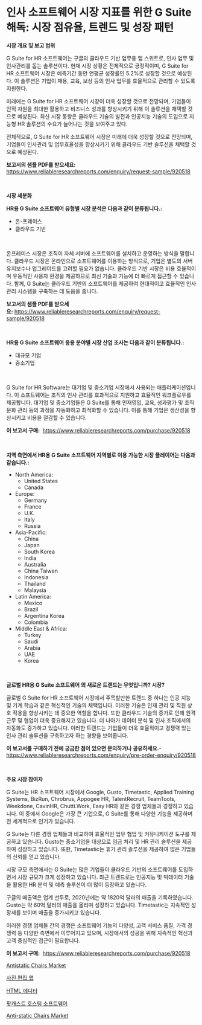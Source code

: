 <p><h1>인사 소프트웨어 시장 지표를 위한 G Suite 해독: 시장 점유율, 트렌드 및 성장 패턴</h1></p><p><strong>시장 개요 및 보고 범위</strong></p>
<p><p>G Suite for HR 소프트웨어는 구글의 클라우드 기반 업무용 앱 스위트로, 인사 업무 및 인사관리를 돕는 솔루션이다. 현재 시장 상황은 전체적으로 긍정적이며, G Suite for HR 소프트웨어 시장은 예측기간 동안 연평균 성장률인 5.2%로 성장할 것으로 예상된다. 이 솔루션은 기업이 채용, 교육, 보상 등의 인사 업무를 효율적으로 관리할 수 있도록 지원한다.</p><p>미래에는 G Suite for HR 소프트웨어 시장이 더욱 성장할 것으로 전망되며, 기업들이 인적 자원을 최대한 활용하고 비즈니스 성과를 향상시키기 위해 이 솔루션을 채택할 것으로 예상된다. 최신 시장 동향은 클라우드 기술의 발전과 인공지능 기술의 도입으로 지능형 HR 솔루션의 수요가 늘어나는 것을 보여주고 있다.</p><p>전체적으로, G Suite for HR 소프트웨어 시장은 미래에 더욱 성장할 것으로 전망되며, 기업들이 인사관리 및 업무효율성을 향상시키기 위해 클라우드 기반 솔루션을 채택할 것으로 예상된다.</p></p>
<p><strong>보고서의 샘플 PDF를 받으세요:</strong> <a href="https://www.reliableresearchreports.com/enquiry/request-sample/920518">https://www.reliableresearchreports.com/enquiry/request-sample/920518</a></p>
<p>&nbsp;</p>
<p><strong>시장 세분화</strong></p>
<p><strong>HR용 G Suite 소프트웨어 유형별 시장 분석은 다음과 같이 분류됩니다.:</strong></p>
<p><ul><li>온-프레미스</li><li>클라우드 기반</li></ul></p>
<p>&nbsp;</p>
<p><p>온프레미스 시장은 조직이 자체 서버에 소프트웨어를 설치하고 운영하는 방식을 말합니다. 클라우드 시장은 온라인으로 소프트웨어를 이용하는 방식으로, 기업은 별도의 서버 유지보수나 업그레이드를 고려할 필요가 없습니다. 클라우드 기반 시장은 비용 효율적이며 유동적인 사용자 환경을 제공하므로 최신 기술과 기능에 더 빠르게 접근할 수 있습니다. 함께, G Suite는 클라우드 기반의 소프트웨어를 제공하여 현대적이고 효율적인 인사 관리 시스템을 구축하는 데 도움을 줍니다.</p></p>
<p><strong>보고서의 샘플 PDF를 받으세요:</strong>&nbsp;<a href="https://www.reliableresearchreports.com/enquiry/request-sample/920518">https://www.reliableresearchreports.com/enquiry/request-sample/920518</a></p>
<p>&nbsp;</p>
<p><strong> HR용 G Suite 소프트웨어 응용 분야별 시장 산업 조사는 다음과 같이 분류됩니다.:</strong></p>
<p><ul><li>대규모 기업</li><li>중소기업</li></ul></p>
<p>&nbsp;</p>
<p><p>G Suite for HR Software는 대기업 및 중소기업 시장에서 사용되는 애플리케이션입니다. 이 소프트웨어는 조직의 인사 관리를 효과적으로 지원하고 효율적인 워크플로우를 제공합니다. 대기업 및 중소기업들은 G Suite를 통해 인재영입, 교육, 성과평가 및 조직문화 관리 등의 과정을 자동화하고 최적화할 수 있습니다. 이를 통해 기업은 생산성을 향상시키고 비용을 절감할 수 있습니다.</p></p>
<p><strong>이 보고서 구매:</strong>&nbsp; <a href="https://www.reliableresearchreports.com/purchase/920518">https://www.reliableresearchreports.com/purchase/920518</a></p>
<p>&nbsp;</p>
<p><strong>지역 측면에서 HR용 G Suite 소프트웨어 지역별로 이용 가능한 시장 플레이어는 다음과 같습니다.:</strong></p>
<p><ul>
    <li>
        North America:
        <ul>
            <li>United States</li>
            <li>Canada</li>
        </ul>
    </li>
    <li>
        Europe:
        <ul>
            <li>Germany</li>
            <li>France</li>
            <li>U.K.</li>
            <li>Italy</li>
            <li>Russia</li>
        </ul>
    </li>
    <li>
        Asia-Pacific:
        <ul>
            <li>China</li>
            <li>Japan</li>
            <li>South Korea</li>
            <li>India</li>
            <li>Australia</li>
            <li>China Taiwan</li>
            <li>Indonesia</li>
            <li>Thailand</li>
            <li>Malaysia</li>
        </ul>
    </li>
    <li>
        Latin America:
        <ul>
            <li>Mexico</li>
            <li>Brazil</li>
            <li>Argentina Korea</li>
            <li>Colombia</li>
        </ul>
    </li>
    <li>
        Middle East & Africa:
        <ul>
            <li>Turkey</li>
            <li>Saudi</li>
            <li>Arabia</li>
            <li>UAE</li>
            <li>Korea</li>
        </ul>
    </li>
    </ul></p>
<p>&nbsp;</p>
<p><strong>글로벌 HR용 G Suite 소프트웨어 의 새로운 트렌드는 무엇입니까? 시장?</strong></p>
<p><p>글로벌 G Suite for HR 소프트웨어 시장에서 주목할만한 트렌드 중 하나는 인공 지능 및 기계 학습과 같은 혁신적인 기술의 채택입니다. 이러한 기술은 인재 관리 및 직원 상호 작용을 향상시키는 데 중요한 역할을 합니다. 또한 클라우드 기술의 증가로 인해 원격 근무 및 협업이 더욱 중요해지고 있습니다. 더 나아가 데이터 분석 및 인사 조직에서의 자동화도 증가하고 있습니다. 이러한 트렌드는 기업들이 더욱 효율적이고 경쟁력 있는 인사 관리 솔루션을 구축하고자 하는 경향을 보여줍니다.</p></p>
<p><strong>이 보고서를 구매하기 전에 궁금한 점이 있으면 문의하거나 공유하세요.</strong>- <a href="https://www.reliableresearchreports.com/enquiry/pre-order-enquiry/920518">https://www.reliableresearchreports.com/enquiry/pre-order-enquiry/920518</a></p>
<p>&nbsp;</p>
<p><strong>주요 시장 참여자</strong></p>
<p><p>G Suite는 HR 소프트웨어 시장에서 Google, Gusto, Timetastic, Applied Training Systems, BizRun, Chrobrus, Appogee HR, TalentRecruit, TeamTools, Weekdone, CavinHR, Chutti.Work, Easy HR와 같은 경쟁 업체들과 경쟁하고 있습니다. 이 중에서 Google은 가장 큰 기업으로, G Suite를 통해 다양한 기능을 제공하며 전 세계적으로 인기가 있습니다. </p><p>G Suite는 다른 경쟁 업체들과 비교하여 효율적인 업무 협업 및 커뮤니케이션 도구를 제공하고 있습니다. Gusto는 중소기업을 대상으로 임금 처리 및 HR 관리 솔루션을 제공하여 성장하고 있습니다. 또한, Timetastic는 휴가 관리 솔루션을 제공하여 많은 기업들의 신뢰를 얻고 있습니다.</p><p>시장 규모 측면에서는 G Suite는 많은 기업들이 클라우드 기반의 소프트웨어를 도입하면서 시장 규모가 크게 성장하고 있습니다. 최근 트렌드로는 인공지능 및 빅데이터 기술을 활용한 HR 분석 및 예측 솔루션이 더 많이 등장하고 있습니다.</p><p>구글의 매출액은 업계 선두로, 2020년에는 약 1820억 달러의 매출을 기록하였습니다. Gusto는 약 60억 달러의 매출을 올리며 성장하고 있습니다. Timetastic는 지속적인 성장세를 보이며 매출을 증가시키고 있습니다.</p><p>이러한 경쟁 업체들 간의 경쟁은 소프트웨어 기능의 다양성, 고객 서비스 품질, 가격 경쟁력 등 다양한 측면에서 이루어지고 있으며, 시장에서의 성공을 위해 지속적인 혁신과 고객 중심적인 접근이 필요합니다.</p></p>
<p><strong>이 보고서 구매:</strong>&nbsp;&nbsp;<a href="https://www.reliableresearchreports.com/purchase/920518">https://www.reliableresearchreports.com/purchase/920518</a></p>
<p><p><a href="https://issuu.com/reportprime-2/docs/antistatic-chairs-market-size-2030.pptx">Antistatic Chairs Market</a></p><p><a href="https://github.com/vs019sa3m8x/Market-Research-Report-List-1/blob/main/2496714183149.md">사진 편집 앱</a></p><p><a href="https://github.com/lzrvbyqzftro57/Market-Research-Report-List-1/blob/main/8934796183148.md">HTML 에디터</a></p><p><a href="https://github.com/vs019sa3m8x/Market-Research-Report-List-1/blob/main/2914278183147.md">팟캐스트 호스팅 소프트웨어</a></p><p><a href="https://issuu.com/reportprime-2/docs/anti-static-chairs-market-size-2030.pptx">Anti-static Chairs Market</a></p></p>
